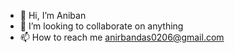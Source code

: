 - 👋 Hi, I’m Aniban
- 💞️ I’m looking to collaborate on anything
- 📫 How to reach me anirbandas0206@gmail.com

<!---
ani-0206/ani-0206 is a ✨ special ✨ repository because its `README.md` (this file) appears on your GitHub profile.
You can click the Preview link to take a look at your changes.
--->
